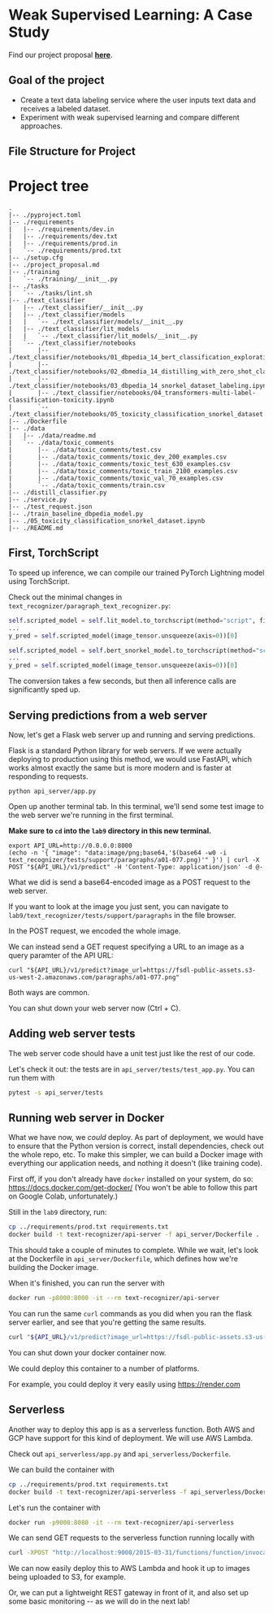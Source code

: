 # Weak Supervised Learning: A Case Study

Find our project proposal **[here](https://github.com/JayThibs/Weak-Supervised-Learning-Case-Study/blob/main/project_proposal.md)**.

## Goal of the project

- Create a text data labeling service where the user inputs text data and receives a labeled dataset.
- Experiment with weak supervised learning and compare different approaches.

## File Structure for Project

# Project tree

```
.
|-- ./pyproject.toml
|-- ./requirements
|   |-- ./requirements/dev.in
|   |-- ./requirements/dev.txt
|   |-- ./requirements/prod.in
|   `-- ./requirements/prod.txt
|-- ./setup.cfg
|-- ./project_proposal.md
|-- ./training
|   `-- ./training/__init__.py
|-- ./tasks
|   `-- ./tasks/lint.sh
|-- ./text_classifier
|   |-- ./text_classifier/__init__.py
|   |-- ./text_classifier/models
|   |   `-- ./text_classifier/models/__init__.py
|   |-- ./text_classifier/lit_models
|   |   `-- ./text_classifier/lit_models/__init__.py
|   `-- ./text_classifier/notebooks
|       |-- ./text_classifier/notebooks/01_dbpedia_14_bert_classification_exploration.ipynb
|       |-- ./text_classifier/notebooks/02_dbmedia_14_distilling_with_zero_shot_classification.ipynb
|       |-- ./text_classifier/notebooks/03_dbpedia_14_snorkel_dataset_labeling.ipynb
|       |-- ./text_classifier/notebooks/04_transformers-multi-label-classification-toxicity.ipynb
|       `-- ./text_classifier/notebooks/05_toxicity_classification_snorkel_dataset.ipynb
|-- ./Dockerfile
|-- ./data
|   |-- ./data/readme.md
|   `-- ./data/toxic_comments
|       |-- ./data/toxic_comments/test.csv
|       |-- ./data/toxic_comments/toxic_dev_200_examples.csv
|       |-- ./data/toxic_comments/toxic_test_630_examples.csv
|       |-- ./data/toxic_comments/toxic_train_2100_examples.csv
|       |-- ./data/toxic_comments/toxic_val_70_examples.csv
|       `-- ./data/toxic_comments/train.csv
|-- ./distill_classifier.py
|-- ./service.py
|-- ./test_request.json
|-- ./train_baseline_dbpedia_model.py
|-- ./05_toxicity_classification_snorkel_dataset.ipynb
|-- ./README.md
```

## First, TorchScript

To speed up inference, we can compile our trained PyTorch Lightning model using TorchScript.

Check out the minimal changes in `text_recognizer/paragraph_text_recognizer.py`:

```python
self.scripted_model = self.lit_model.to_torchscript(method="script", file_path=None)
...
y_pred = self.scripted_model(image_tensor.unsqueeze(axis=0))[0]
```

```python
self.scripted_model = self.bert_snorkel_model.to_torchscript(method="script", file_path=None)
...
y_pred = self.scripted_model(image_tensor.unsqueeze(axis=0))[0]
```


The conversion takes a few seconds, but then all inference calls are significantly sped up.

## Serving predictions from a web server

Now, let's get a Flask web server up and running and serving predictions.

Flask is a standard Python library for web servers.
If we were actually deploying to production using this method, we would use FastAPI, which works almost exactly the same but is more modern and is faster at responding to requests.

```
python api_server/app.py
```

Open up another terminal tab.
In this terminal, we'll send some test image to the web server we're running in the first terminal.

**Make sure to `cd` into the `lab9` directory in this new terminal.**

```
export API_URL=http://0.0.0.0:8000
(echo -n '{ "image": "data:image/png;base64,'$(base64 -w0 -i text_recognizer/tests/support/paragraphs/a01-077.png)'" }') | curl -X POST "${API_URL}/v1/predict" -H 'Content-Type: application/json' -d @-
```

What we did is send a base64-encoded image as a POST request to the web server.

If you want to look at the image you just sent, you can navigate to
`lab9/text_recognizer/tests/support/paragraphs` in the file browser.

In the POST request, we encoded the whole image.

We can instead send a GET request specifying a URL to an image as a query paramter of the API URL:
```
curl "${API_URL}/v1/predict?image_url=https://fsdl-public-assets.s3-us-west-2.amazonaws.com/paragraphs/a01-077.png"
```

Both ways are common.

You can shut down your web server now (Ctrl + C).

## Adding web server tests

The web server code should have a unit test just like the rest of our code.

Let's check it out: the tests are in `api_server/tests/test_app.py`.
You can run them with

```sh
pytest -s api_server/tests
```

## Running web server in Docker

What we have now, we *could* deploy.
As part of deployment, we would have to ensure that the Python version is correct, install dependencies, check out the whole repo, etc.
To make this simpler, we can build a Docker image with everything our application needs, and nothing it doesn't (like training code).

First off, if you don't already have `docker` installed on your system, do so: https://docs.docker.com/get-docker/
(You won't be able to follow this part on Google Colab, unfortunately.)

Still in the `lab9` directory, run:

```sh
cp ../requirements/prod.txt requirements.txt
docker build -t text-recognizer/api-server -f api_server/Dockerfile .
```

This should take a couple of minutes to complete.
While we wait, let's look at the Dockerfile in `api_server/Dockerfile`, which defines how we're building the Docker image.

When it's finished, you can run the server with

```sh
docker run -p8000:8000 -it --rm text-recognizer/api-server
```

You can run the same `curl` commands as you did when you ran the flask server earlier, and see that you're getting the same results.

```sh
curl "${API_URL}/v1/predict?image_url=https://fsdl-public-assets.s3-us-west-2.amazonaws.com/paragraphs/a01-077.png"
```

You can shut down your docker container now.

We could deploy this container to a number of platforms.

For example, you could deploy it very easily using https://render.com

## Serverless

Another way to deploy this app is as a serverless function.
Both AWS and GCP have support for this kind of deployment.
We will use AWS Lambda.

Check out `api_serverless/app.py` and `api_serverless/Dockerfile`.

We can build the container with

```sh
cp ../requirements/prod.txt requirements.txt
docker build -t text-recognizer/api-serverless -f api_serverless/Dockerfile .
```

Let's run the container with

```sh
docker run -p9000:8080 -it --rm text-recognizer/api-serverless
```

We can send GET requests to the serverless function running locally with

```sh
curl -XPOST "http://localhost:9000/2015-03-31/functions/function/invocations" -d '{ "image_url": "https://fsdl-public-assets.s3-us-west-2.amazonaws.com/paragraphs/a01-077.png"}'
```

We can now easily deploy this to AWS Lambda and hook it up to images being uploaded to S3, for example.

Or, we can put a lightweight REST gateway in front of it, and also set up some basic monitoring -- as we will do in the next lab!
